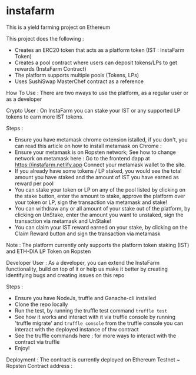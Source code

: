 # instafarm
This is a yield farming project on Ethereum

This project does the following :
* Creates an ERC20 token that acts as a platform token (IST : InstaFarm Token)
* Creates a pool contract where users can deposit tokens/LPs to get rewards (InstaFarm Contract)
* The platform supports multiple pools (Tokens, LPs)
* Uses SushiSwap MasterChef contract as a reference

How To Use :
There are two nways to use the platform, as a regular user or as a developer

Crypto User :
On InstaFarm you can stake your IST or any supported LP tokens to earn more IST tokens.

Steps :
* Ensure you have metamask chrome extension istalled, if you don't, you can read this article on how to install metamask on Chrome :
* Ensure your metamask is on Ropsten network; See how to change network on metamask here :
Go to the frontend dapp at https://instafarm.netlify.app
Connect your metamask wallet to the site.
* If you already have some tokens / LP staked, you would see the total amount you have staked and the amount of IST you have earned as reward per pool
* You can stake your token or LP on any of the pool listed by clicking on the stake button, enter the amount to stake, approve the platform over your token or LP, sign the transaction via metamask and stake!
* You can withdraw any or all amount of your stake out of the platform, by clicking on UnStake, enter the amount you want to unstaked, sign the transaction via metamask and UnStake!
* You can claim your IST reward earned on your stake, by clicking on the Claim Reward button and sign the transaction via metamask

Note :
The platform currently only supports the platform token staking (IST) and ETH-DIA LP Token on Ropsten

Developer User :
As a developer, you can extend the InstaFarm functionality, build on top of it or help us make it better by creating identifying bugs and creating issues on this repo

Steps :
* Ensure you have NodeJs, truffle and Ganache-cli installed
* Clone the repo locally
* Run the test, by running the truffle test command `truffle test`
* See how it works and interact with it via truffle console by running 'truffle migrate' and `truffle console` from the truffle console you can interact with the deployed instance of thw contract
* See the truffle commands here :  for more ways to interact with the contract via truffle
* Enjoy!

Deployment :
The contract is currently deployed on Ethereum Testnet ~ Ropsten
Contract address : 